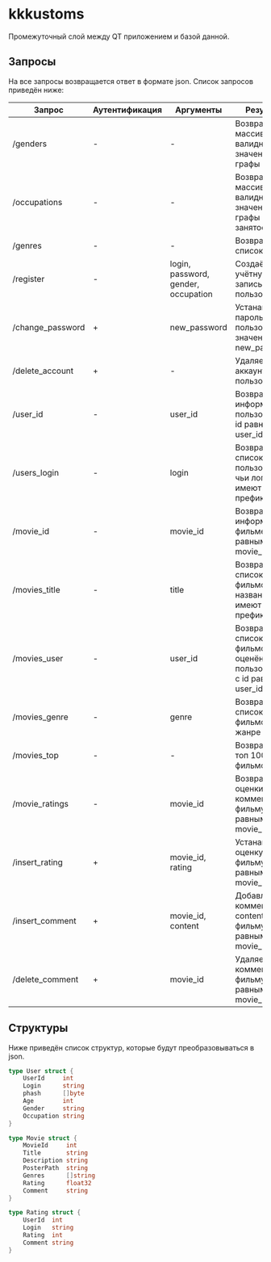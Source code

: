 # kkkustoms

Промежуточный слой между QT приложением и базой данной.

## Запросы

На все запросы возвращается ответ в формате json. Список запросов приведён ниже:

| Запрос           | Аутентификация | Аргументы                           | Результат                                                              |
|------------------|----------------|-------------------------------------|------------------------------------------------------------------------|
| /genders         | -              | -                                   | Возвращает массив валидных значений графы пол                          |
| /occupations     | -              | -                                   | Возвращает массив валидных значений графы занятость                    |
| /genres          | -              | -                                   | Возвращает список жанров                                               |
| /register        | -              | login, password, gender, occupation | Создаёт учётную запись пользователя                                    |
| /change_password | +              | new_password                        | Устанавливает пароль пользователя в значение new_password              |
| /delete_account  | +              | -                                   | Удаляет аккаунт пользователя                                           |
| /user_id         | -              | user_id                             | Возвращает информацию о пользователе с id равным user_id               |
| /users_login     | -              | login                               | Возвращает список пользователей, чьи логины имеют префикс login        |
| /movie_id        | -              | movie_id                            | Возвращает информацию о фильме с id равным movie_id                    |
| /movies_title    | -              | title                               | Возвращает список фильмов, чьи названия имеют префикс title            |
| /movies_user     | -              | user_id                             | Возвращает список фильмов, оценённых пользователем с id равным user_id |
| /movies_genre    | -              | genre                               | Возвращает список фильмов в жанре genre                                |
| /movies_top      | -              | -                                   | Возвращает топ 100 фильмов                                             |
| /movie_ratings   | -              | movie_id                            | Возвращает оценки и комментарии к фильму с id равным movie_id          |
| /insert_rating   | +              | movie_id, rating                    | Устанавливает оценку rating фильму с id равным movie_id                |
| /insert_comment  | +              | movie_id, content                   | Добавляет комментарий content к фильму с id равным movie_id            |
| /delete_comment  | +              | movie_id                            | Удаляет комментарий к фильму с id равным movie_id                      |

## Структуры

Ниже приведён список структур, которые будут преобразовываться в json.

```go
type User struct {
    UserId     int
    Login      string
    phash      []byte
    Age        int
    Gender     string
    Occupation string
}

type Movie struct {
    MovieId     int
    Title       string
    Description string
    PosterPath  string
    Genres      []string
    Rating      float32
    Comment     string
}

type Rating struct {
    UserId  int
    Login   string
    Rating  int
    Comment string
}
```